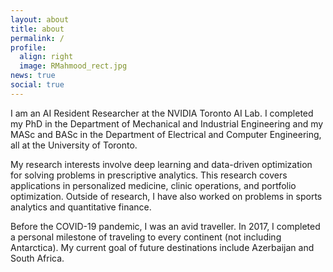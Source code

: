 ```yaml
---
layout: about
title: about
permalink: /
profile:
  align: right
  image: RMahmood_rect.jpg
news: true
social: true
---
```



I am an AI Resident Researcher at the NVIDIA Toronto AI Lab. I completed my PhD in the Department of Mechanical and Industrial Engineering and my MASc and BASc in the Department of Electrical and Computer Engineering, all at the University of Toronto. 


My research interests involve deep learning and data-driven optimization for solving problems in prescriptive analytics. This research covers applications in personalized medicine, clinic operations, and portfolio optimization. Outside of research, I have also worked on problems in sports analytics and quantitative finance.


Before the COVID-19 pandemic, I was an avid traveller. In 2017, I completed a personal milestone of traveling to every continent (not including Antarctica). My current goal of future destinations include Azerbaijan and South Africa.


